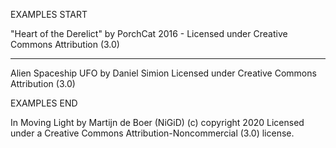 
EXAMPLES START

"Heart of the Derelict"
by PorchCat
2016 - Licensed under
Creative Commons
Attribution (3.0)

---

Alien Spaceship UFO
by  Daniel Simion
 Licensed under
Creative Commons
Attribution (3.0)

EXAMPLES END

In Moving Light by 
Martijn de Boer (NiGiD) 
(c) copyright 2020 
Licensed under a Creative Commons Attribution-Noncommercial  (3.0) license. 
